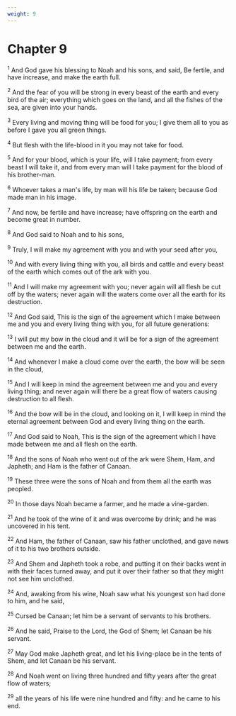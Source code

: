 ```yaml
---
weight: 9
---
```


# Chapter 9

<sup>1</sup> And God gave his blessing to Noah and his sons, and said, Be fertile, and have increase, and make the earth full. 

<sup>2</sup> And the fear of you will be strong in every beast of the earth and every bird of the air; everything which goes on the land, and all the fishes of the sea, are given into your hands. 

<sup>3</sup> Every living and moving thing will be food for you; I give them all to you as before I gave you all green things. 

<sup>4</sup> But flesh with the life-blood in it you may not take for food. 

<sup>5</sup> And for your blood, which is your life, will I take payment; from every beast I will take it, and from every man will I take payment for the blood of his brother-man. 

<sup>6</sup> Whoever takes a man's life, by man will his life be taken; because God made man in his image. 

<sup>7</sup> And now, be fertile and have increase; have offspring on the earth and become great in number. 

<sup>8</sup> And God said to Noah and to his sons, 

<sup>9</sup> Truly, I will make my agreement with you and with your seed after you, 

<sup>10</sup> And with every living thing with you, all birds and cattle and every beast of the earth which comes out of the ark with you. 

<sup>11</sup> And I will make my agreement with you; never again will all flesh be cut off by the waters; never again will the waters come over all the earth for its destruction. 

<sup>12</sup> And God said, This is the sign of the agreement which I make between me and you and every living thing with you, for all future generations: 

<sup>13</sup> I will put my bow in the cloud and it will be for a sign of the agreement between me and the earth. 

<sup>14</sup> And whenever I make a cloud come over the earth, the bow will be seen in the cloud, 

<sup>15</sup> And I will keep in mind the agreement between me and you and every living thing; and never again will there be a great flow of waters causing destruction to all flesh. 

<sup>16</sup> And the bow will be in the cloud, and looking on it, I will keep in mind the eternal agreement between God and every living thing on the earth. 

<sup>17</sup> And God said to Noah, This is the sign of the agreement which I have made between me and all flesh on the earth. 

<sup>18</sup> And the sons of Noah who went out of the ark were Shem, Ham, and Japheth; and Ham is the father of Canaan. 

<sup>19</sup> These three were the sons of Noah and from them all the earth was peopled. 

<sup>20</sup> In those days Noah became a farmer, and he made a vine-garden. 

<sup>21</sup> And he took of the wine of it and was overcome by drink; and he was uncovered in his tent. 

<sup>22</sup> And Ham, the father of Canaan, saw his father unclothed, and gave news of it to his two brothers outside. 

<sup>23</sup> And Shem and Japheth took a robe, and putting it on their backs went in with their faces turned away, and put it over their father so that they might not see him unclothed. 

<sup>24</sup> And, awaking from his wine, Noah saw what his youngest son had done to him, and he said, 

<sup>25</sup> Cursed be Canaan; let him be a servant of servants to his brothers. 

<sup>26</sup> And he said, Praise to the Lord, the God of Shem; let Canaan be his servant. 

<sup>27</sup> May God make Japheth great, and let his living-place be in the tents of Shem, and let Canaan be his servant. 

<sup>28</sup> And Noah went on living three hundred and fifty years after the great flow of waters; 

<sup>29</sup> all the years of his life were nine hundred and fifty: and he came to his end. 


